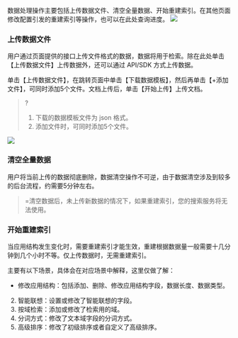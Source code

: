 数据处理操作主要包括上传数据文件、清空全量数据、开始重建索引。在其他页面修改配置引发的重建索引等操作，也可以在此处查询进度。
![](https://main.qcloudimg.com/raw/0ea1e3e59dc17d6fad84194093ce8252.png)

### 上传数据文件
用户通过页面提供的接口上传文件格式的数据，数据将用于检索。除在此处单击【上传数据文件】上传数据外，还可以通过 API/SDK 方式上传数据。

单击【上传数据文件】，在跳转页面中单击【下载数据模板】，然后再单击【+添加文件】，可同时添加5个文件。文档上传后，单击【开始上传】上传文档。
>?
>1. 下载的数据模板文件为 json 格式。
>2. 添加文件时，可同时添加5个文件。
>
![](https://main.qcloudimg.com/raw/3a5af3d434f3a1d759e9f280afbb077f.png)

### 清空全量数据
用户将当前上传的数据彻底删除，数据清空操作不可逆，由于数据清空涉及到较多的后台流程，约需要5分钟左右。
>=清空数据后，未上传新数据的情况下，如果重建索引，您的搜索服务将无法使用。

### 开始重建索引
当应用结构发生变化时，需要重建索引才能生效，重建根据数据量一般需要十几分钟到几个小时不等。仅上传数据时，无需重建索引。

主要有以下场景，具体会在对应场景中解释，这里仅做了解： 
- 修改应用结构：包括添加、删除、修改应用结构字段，数据长度、数据类型。 
2. 智能联想：设置或修改了智能联想的字段。
3. 按域检索：添加或修改了检索用的域。
4. 分词方式：修改了文本域字段的分词方式。
5. 高级排序：修改了初级排序或者自定义了高级排序。


